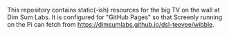 This repository contains static(-ish) resources for the big TV on the wall at
Dim Sum Labs.  It is configured for "GitHub Pages" so that Screenly running on
the Pi can fetch from https://dimsumlabs.github.io/dsl-teevee/wibble.
